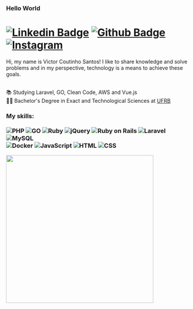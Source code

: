### Hello World  
# [![Linkedin Badge](https://img.shields.io/badge/-LinkedIn-0077B5?style=flat&logo=Linkedin&logoColor=white&link=https://www.linkedin.com/in/vitucs/)](https://www.linkedin.com/in/vitucs/) [![Github Badge](https://img.shields.io/badge/-Github-242A2D?style=flat&logo=Github&logoColor=white&link=https://github.com/vitucs/)](https://github.com/vitucs/) [![Instagram](https://img.shields.io/badge/-instagram-D42F8A?style=flat&logo=instagram&logoColor=white&link=https://www.instagram.com/vitucss)](https://www.instagram.com/vitucss) 

<p align="left"> 
Hi, my name is Victor Coutinho Santos! I like to share knowledge and solve problems and in my perspective, technology is a means to achieve these goals. <br> <br>

📚 Studying Laravel, GO, Clean Code, AWS and Vue.js<br>
👨‍💻 Bachelor's Degree in Exact and Technological Sciences at [UFRB](https://www.ufrb.edu.br/)<br>
</p>

### My skills: <br/> <br/> ![PHP](https://img.shields.io/badge/PHP-777BB4?style=for-the-badge&logo=php&logoColor=white) ![GO](https://img.shields.io/badge/-GOLANG-00ADD8?style=for-the-badge&logoColor=white&logo=GO) ![Ruby](https://img.shields.io/badge/Ruby-CC342D?style=for-the-badge&logo=ruby&logoColor=white) ![jQuery](https://img.shields.io/badge/jQuery-0769AD?style=for-the-badge&logo=jquery&logoColor=white) ![Ruby on Rails](https://img.shields.io/badge/Ruby_on_Rails-CC0000?style=for-the-badge&logo=ruby-on-rails&logoColor=white) ![Laravel](https://img.shields.io/badge/Laravel-FF2D20?style=for-the-badge&logo=laravel&logoColor=white) ![MySQL](https://img.shields.io/badge/MySQL-00000F?style=for-the-badge&logo=mysql&logoColor=white) <br/> ![Docker](https://img.shields.io/badge/-docker-1090D1?style=for-the-badge&logoColor=white&logo=docker) ![JavaScript](https://img.shields.io/badge/-JavaScript-ffdd19?style=for-the-badge&logoColor=white&logo=javascript) ![HTML](https://img.shields.io/badge/-HTML-ff0d00?style=for-the-badge&logoColor=white&logo=html5) ![CSS](https://img.shields.io/badge/-CSS-196eff?style=for-the-badge&logoColor=white&logo=css3) 
 
<center>
  <table>
    <tr>
        <img width="400px" align="left" src="https://github-readme-stats-git-masterrstaa-rickstaa.vercel.app/api/top-langs/?username=vitucs&hide=html,TSQL,CSS,Jupyter%20Notebook&layout=compact&count_private=true&langs_count=8" />
    </tr>   
  </table>
</center>
